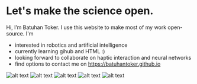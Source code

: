 # Let's make the science open.

Hi, I’m Batuhan Toker. I use this website to make most of my work open-source. I'm
- interested in robotics and artificial intelligence
- currently learning gihub and HTML :)
- looking forward to collaborate on haptic interaction and neural networks
- find options to contact me on https://batuhantoker.github.io 

![alt text](https://github-readme-stats.vercel.app/api/top-langs/?username=batuhantoker)
![alt text](https://github-readme-streak-stats.herokuapp.com/?user=batuhantoker)
![alt text](https://github-profile-trophy.vercel.app/?username=batuhantoker) 
![alt text](https://github-readme-stats.vercel.app/api?username=batuhantoker)
![alt text](https://github-profile-summary-cards.vercel.app/api/cards/profile-details?username=batuhantoker&theme=vue)
<!---
tokerbatuhan/tokerbatuhan is a ✨ special ✨ repository because its `README.md` (this file) appears on your GitHub profile.
You can click the Preview link to take a look at your changes.
--->
